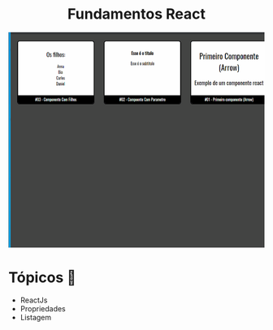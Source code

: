 <h1 align="center">Fundamentos React</h1>

<div align="center">
  <img src="./github/fundamentos.gif" alt="fundamentos" height="425" />
</div>


# Tópicos 🚀

- ReactJs
- Propriedades
- Listagem
